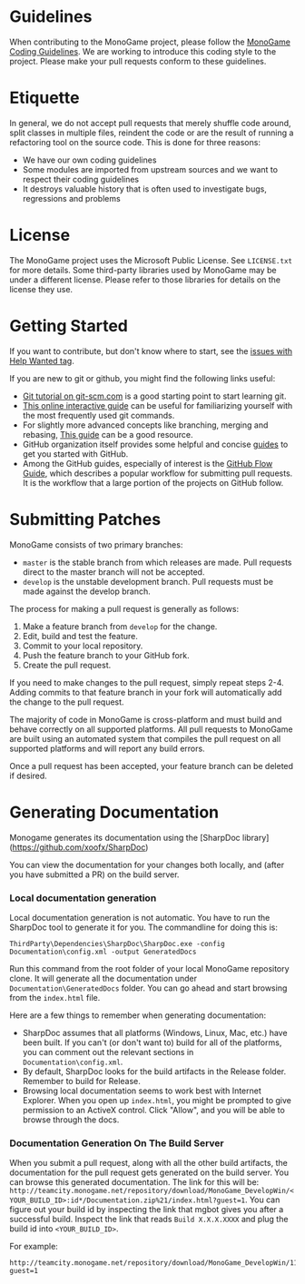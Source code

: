 Guidelines
==========

When contributing to the MonoGame project, please follow the [MonoGame Coding Guidelines][].  We are working to introduce this coding style to the project.  Please make your pull requests conform to these guidelines.

[MonoGame Coding Guidelines]: https://github.com/mono/MonoGame/wiki/Coding-Guidelines

Etiquette
=========

In general, we do not accept pull requests that merely shuffle code around, split classes in multiple files, reindent the code or are the result of running a refactoring tool on the source code.  This is done for three reasons:

* We have our own coding guidelines
* Some modules are imported from upstream sources and we want to respect their coding guidelines
* It destroys valuable history that is often used to investigate bugs, regressions and problems

License
=======

The MonoGame project uses the Microsoft Public License.  See `LICENSE.txt` for more details.  Some third-party libraries used by MonoGame may be under a different license.  Please refer to those libraries for details on the license they use.

Getting Started
===============

If you want to contribute, but don't know where to start, see the [issues with Help Wanted tag](https://github.com/mono/MonoGame/labels/Help%20Wanted).

If you are new to git or github, you might find the following links useful:
* [Git tutorial on git-scm.com](http://git-scm.com/docs/gittutorial) is a good starting point to start learning git.
* [This online interactive guide](https://try.github.io) can be useful for familiarizing yourself with the most frequently used git commands.
* For slightly more advanced concepts like branching, merging and rebasing, [This guide](http://pcottle.github.io/learnGitBranching/) can be a good resource.
* GitHub organization itself provides some helpful and concise [guides](https://guides.github.com/) to get you started with GitHub.
* Among the GitHub guides, especially of interest is the [GitHub Flow Guide](https://guides.github.com/introduction/flow/), which describes a popular workflow for submitting pull requests. It is the workflow that a large portion of the projects on GitHub follow.

Submitting Patches
==================

MonoGame consists of two primary branches:

* `master` is the stable branch from which releases are made.  Pull requests direct to the master branch will not be accepted.
* `develop` is the unstable development branch.  Pull requests must be made against the develop branch.

The process for making a pull request is generally as follows:

1. Make a feature branch from `develop` for the change.
2. Edit, build and test the feature.
3. Commit to your local repository.
4. Push the feature branch to your GitHub fork.
5. Create the pull request.

If you need to make changes to the pull request, simply repeat steps 2-4.  Adding commits to that feature branch in your fork will automatically add the change to the pull request.

The majority of code in MonoGame is cross-platform and must build and behave correctly on all supported platforms.  All pull requests to MonoGame are built using an automated system that compiles the pull request on all supported platforms and will report any build errors.

Once a pull request has been accepted, your feature branch can be deleted if desired.

Generating Documentation
========================
Monogame generates its documentation using the [SharpDoc library] (https://github.com/xoofx/SharpDoc)

You can view the documentation for your changes both locally, and (after you have submitted a PR) on the build server.

### Local documentation generation
Local documentation generation is not automatic. You have to run the SharpDoc tool to generate it for you.
The commandline for doing this is: 

    ThirdParty\Dependencies\SharpDoc\SharpDoc.exe -config Documentation\config.xml -output GeneratedDocs
Run this command from the root folder of your local MonoGame repository clone. It will generate all the documentation under `Documentation\GeneratedDocs` folder. You can go ahead and start browsing from the `index.html` file.

Here are a few things to remember when generating documentation:
- SharpDoc assumes that all platforms (Windows, Linux, Mac, etc.) have been built. If you can't (or don't want to) build for all of the platforms, you can comment out the relevant sections in `Documentation\config.xml`.
- By default, SharpDoc looks for the build artifacts in the Release folder. Remember to build for Release.
- Browsing local documentation seems to work best with Internet Explorer. When you open up `index.html`, you might be prompted to give permission to an ActiveX control. Click "Allow", and you will be able to browse through the docs.

### Documentation Generation On The Build Server
When you submit a pull request, along with all the other build artifacts, the documentation for the pull request gets generated on the build server.
You can browse this generated documentation.
The link for this will be: `http://teamcity.monogame.net/repository/download/MonoGame_DevelopWin/<YOUR_BUILD_ID>:id*/Documentation.zip%21/index.html?guest=1`.
You can figure out your build id by inspecting the link that mgbot gives you after a successful build.
Inspect the link that reads `Build X.X.X.XXXX` and plug the build id into `<YOUR_BUILD_ID>`.

For example:

    http://teamcity.monogame.net/repository/download/MonoGame_DevelopWin/11957:id/Documentation.zip%21/index.html?guest=1 